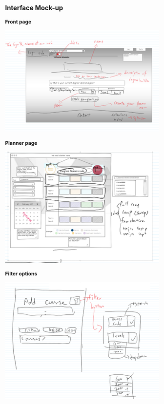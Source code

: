 ## Interface Mock-up

### Front page

![mock_front_page](Images/mock_front_page.png)

### Planner page

![mockup_planner](Images/mockup_planner.PNG)

### Filter options

![mockup_filter](Images/mockup_filter.PNG)